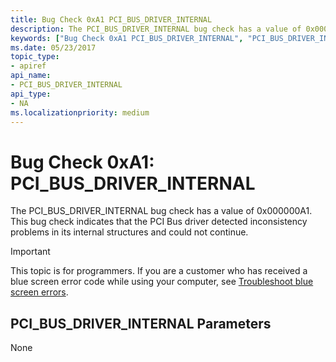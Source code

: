 ```yaml
---
title: Bug Check 0xA1 PCI_BUS_DRIVER_INTERNAL
description: The PCI_BUS_DRIVER_INTERNAL bug check has a value of 0x000000A1. This bug check indicates that the PCI Bus driver detected inconsistency problems in its internal structures and could not continue.
keywords: ["Bug Check 0xA1 PCI_BUS_DRIVER_INTERNAL", "PCI_BUS_DRIVER_INTERNAL"]
ms.date: 05/23/2017
topic_type:
- apiref
api_name:
- PCI_BUS_DRIVER_INTERNAL
api_type:
- NA
ms.localizationpriority: medium
---
```


# Bug Check 0xA1: PCI\_BUS\_DRIVER\_INTERNAL


The PCI\_BUS\_DRIVER\_INTERNAL bug check has a value of 0x000000A1. This bug check indicates that the PCI Bus driver detected inconsistency problems in its internal structures and could not continue.

> [!IMPORTANT]
> This topic is for programmers. If you are a customer who has received a blue screen error code while using your computer, see [Troubleshoot blue screen errors](https://www.windows.com/stopcode).


## PCI\_BUS\_DRIVER\_INTERNAL Parameters


None

 

 





